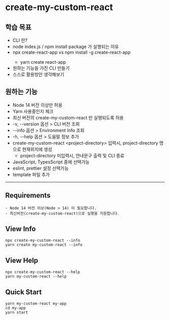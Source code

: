 # create-my-custom-react

## 학습 목표
- CLI 란?
- node index.js / npm install package 가 실행되는 이유
- npx create-react-app <project-directory> vs npm install -g create-react-app
  - yarn create react-app <project-directory>
- 원하는 기능을 가진 CLI 만들기
- 스스로 활용방안 생각해보기

## 원하는 기능
- Node 14 버전 이상만 허용
- Yarn 사용중인지 체크
- 최신 버전의 create-my-custom-react 만 실행되도록 허용
- -v, --version 옵션 > CLI 버전 조회
- --info 옵션 > Environment Info 조회
- -h, --help 옵션 > 도움말 정보 추가
- create-my-custom-react \<project-directory\> 입력시, project-directory 명으로 현재위치에 생성
  - project-directory 미입력시, 안내문구 출력 및 CLI 종료
- JavaScript, TypesScript 중에 선택가능
- eslint, prettier 설정 선택가능
- template 파일 추가 

--------------------------

## Requirements
```text
- Node 14 버전 이상(Node > 14) 이 필요합니다.
- 최신버전(create-my-custom-react)으로 실행을 지원합니다.
```

## View Info
```shell
npx create-my-custom-react --info
yarn create my-custom-react --info
```

## View Help
```shell
npx create-my-custom-react --help
yarn my-custom-react --help
```

## Quick Start
```shell
yarn my-custom-react my-app
cd my-app
yarn start
```
